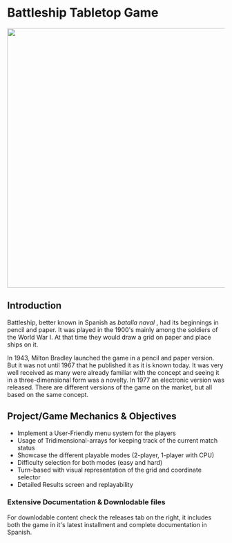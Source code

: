 # Battleship Tabletop Game

<img src="https://www.toysrus.ca/dw/image/v2/BDFX_PRD/on/demandware.static/-/Sites-toys-master-catalog/default/dw675c103b/images/04997A77_9.jpg?sw=767&sh=767&sm=fit" width="800" height="600">

<h2>Introduction </h2>

<p>Battleship, better known in Spanish as <em> batalla naval </em>, had its beginnings in pencil and paper. It was played in the 1900's mainly among the soldiers of the World War I. At that time they would draw a grid on paper and place ships on it.

In 1943, Milton Bradley launched the game in a pencil and paper version. But it was not until 1967 that he published it as it is known today. It was very well received as many were already familiar with the concept and seeing it in a three-dimensional form was a novelty. In 1977 an electronic version was released. There are different versions of the game on the market, but all based on the same concept. 
</p>

<h2>Project/Game Mechanics & Objectives</h2>

<ul>
    <li> Implement a User-Friendly menu system for the players  </li>
    <li> Usage of Tridimensional-arrays for keeping track of the current match status </li>
    <li> Showcase the different playable modes (2-player, 1-player with CPU) </li>
    <li> Difficulty selection for both modes (easy and hard) </li>
    <li> Turn-based with visual representation of the grid and coordinate selector</li>
    <li> Detailed Results screen and replayability </li>
</ul>

<h3> Extensive Documentation & Downlodable files </h3>
<p> For downlodable content check the releases tab on the right, it includes both the game in it's latest installment and complete documentation in Spanish.</p>